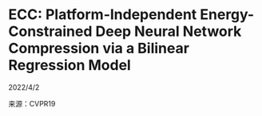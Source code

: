 # ECC: Platform-Independent Energy-Constrained Deep Neural Network Compression via a Bilinear Regression Model  

2022/4/2  

来源：CVPR19  
